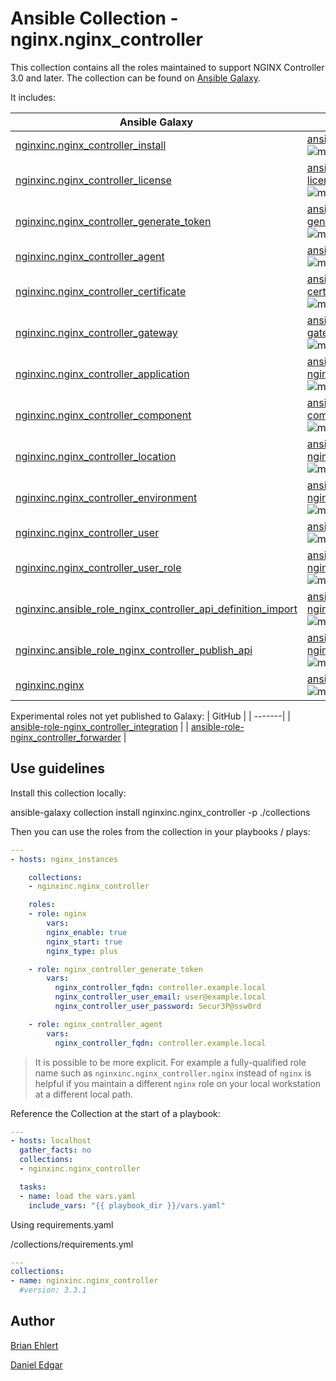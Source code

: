 # Ansible Collection - nginx.nginx_controller

This collection contains all the roles maintained to support NGINX Controller 3.0 and later. The collection can be found on [Ansible Galaxy](https://galaxy.ansible.com/nginxinc/nginx_controller).

It includes:


| Ansible Galaxy | GitHub |
| ------ | ------ |
| [nginxinc.nginx_controller_install](https://galaxy.ansible.com/nginxinc/nginx_controller_install) | [ansible-role-nginx-controller-install](https://github.com/nginxinc/ansible-role-nginx-controller-install) <br/>![molecule workflow](https://github.com/nginxinc/ansible_role_nginx_controller_install/actions/workflows/molecule.yml/badge.svg) |
| [nginxinc.nginx_controller_license](https://galaxy.ansible.com/nginxinc/nginx_controller_license) | [ansible-role-nginx-controller-license](https://github.com/nginxinc/ansible-role-nginx-controller-license) <br/>![molecule workflow](https://github.com/nginxinc/ansible-role-nginx-controller-license/actions/workflows/molecule.yml/badge.svg) |
| [nginxinc.nginx_controller_generate_token](https://galaxy.ansible.com/nginxinc/nginx_controller_generate_token) | [ansible-role-nginx-controller-generate-token](https://github.com/nginxinc/ansible-role-nginx-controller-generate-token) <br/>![molecule workflow](https://github.com/nginxinc/ansible-role-nginx-controller-generate-token/actions/workflows/molecule.yml/badge.svg) |
| [nginxinc.nginx_controller_agent](https://galaxy.ansible.com/nginxinc/nginx_controller_agent) | [ansible-role-nginx-controller-agent](https://github.com/nginxinc/ansible-role-nginx-controller-agent) <br/>![molecule workflow](https://github.com/nginxinc/ansible-role-nginx-controller-agent/actions/workflows/molecule.yml/badge.svg) |
| [nginxinc.nginx_controller_certificate](https://galaxy.ansible.com/nginxinc/nginx_controller_certificate) | [ansible-role-nginx-controller-certificate](https://github.com/nginxinc/ansible-role-nginx-controller-certificate) <br/>![molecule workflow](https://github.com/nginxinc/ansible-role-nginx-controller-certificate/actions/workflows/molecule.yml/badge.svg) |
| [nginxinc.nginx_controller_gateway](https://galaxy.ansible.com/nginxinc/nginx_controller_gateway) | [ansible-role-nginx-controller-gateway](https://github.com/nginxinc/ansible-role-nginx-controller-gateway) <br/>![molecule workflow](https://github.com/nginxinc/ansible-role-nginx-controller-gateway/actions/workflows/molecule.yml/badge.svg) |
| [nginxinc.nginx_controller_application](https://galaxy.ansible.com/nginxinc/nginx_controller_application) | [ansible-role-nginx_controller_application](https://github.com/nginxinc/ansible-role-nginx_controller_application) <br/>![molecule workflow](https://github.com/nginxinc/ansible-role-nginx_controller_application/actions/workflows/molecule.yml/badge.svg) |
| [nginxinc.nginx_controller_component](https://galaxy.ansible.com/nginxinc/nginx_controller_component) | [ansible-role-nginx-controller-component](https://github.com/nginxinc/ansible-role-nginx-controller-component) <br/>![molecule workflow](https://github.com/nginxinc/ansible-role-nginx-controller-component/actions/workflows/molecule.yml/badge.svg) |
| [nginxinc.nginx_controller_location](https://galaxy.ansible.com/nginxinc/nginx_controller_location) | [ansible-role-nginx_controller_location](https://github.com/nginxinc/ansible-role-nginx_controller_location) <br/>![molecule workflow](https://github.com/nginxinc/ansible-role-nginx_controller_location/actions/workflows/molecule.yml/badge.svg) |
| [nginxinc.nginx_controller_environment](https://galaxy.ansible.com/nginxinc/nginx_controller_environment) | [ansible-role-nginx_controller_environment](https://github.com/nginxinc/ansible-role-nginx_controller_environment) <br/>![molecule workflow](https://github.com/nginxinc/ansible-role-nginx_controller_environment/actions/workflows/molecule.yml/badge.svg) |
| [nginxinc.nginx_controller_user](https://galaxy.ansible.com/nginxinc/nginx_controller_user) | [ansible-role-nginx_controller_user](https://github.com/nginxinc/ansible-role-nginx_controller_user) <br/>![molecule workflow](https://github.com/nginxinc/ansible-role-nginx_controller_user/actions/workflows/molecule.yml/badge.svg) |
| [nginxinc.nginx_controller_user_role](https://galaxy.ansible.com/nginxinc/nginx_controller_user_role) | [ansible-role-nginx_controller_user_role](https://github.com/nginxinc/ansible-role-nginx_controller_user_role) <br/>![molecule workflow](https://github.com/nginxinc/ansible-role-nginx_controller_user_role/actions/workflows/molecule.yml/badge.svg) |
| [nginxinc.ansible_role_nginx_controller_api_definition_import](https://galaxy.ansible.com/nginxinc/ansible_role_nginx_controller_api_definition_import) | [ansible-role-nginx_controller_api_definition_import](https://github.com/nginxinc/ansible-role-nginx_controller_api_definition_import) <br/>![molecule workflow](https://github.com/nginxinc/ansible-role-nginx_controller_api_definition_import/actions/workflows/molecule.yml/badge.svg) |
| [nginxinc.ansible_role_nginx_controller_publish_api](https://galaxy.ansible.com/nginxinc/ansible_role_nginx_controller_publish_api) | [ansible-role-nginx_controller_publish_api](https://github.com/nginxinc/ansible-role-nginx_controller_publish_api) <br/>![molecule workflow](https://github.com/nginxinc/ansible-role-nginx_controller_publish_api/actions/workflows/molecule.yml/badge.svg) |
| [nginxinc.nginx](https://galaxy.ansible.com/nginxinc/nginx) | [ansible-role-nginx](https://github.com/nginxinc/ansible-role-nginx) <br/>![molecule workflow](https://github.com/nginxinc/ansible-role-nginx/actions/workflows/molecule.yml/badge.svg) |


Experimental roles not yet published to Galaxy:
| GitHub |
| -------|
| [ansible-role-nginx_controller_integration](https://github.com/nginxinc/ansible-role-nginx_controller_integration) |
| [ansible-role-nginx_controller_forwarder](https://github.com/nginxinc/ansible-role-nginx_controller_forwarder) |



## Use guidelines

Install this collection locally:

ansible-galaxy collection install nginxinc.nginx_controller -p ./collections

Then you can use the roles from the collection in your playbooks / plays:

```yaml
---
- hosts: nginx_instances

    collections:
    - nginxinc.nginx_controller

    roles:
    - role: nginx
        vars:
        nginx_enable: true
        nginx_start: true
        nginx_type: plus

    - role: nginx_controller_generate_token
        vars:
          nginx_controller_fqdn: controller.example.local
          nginx_controller_user_email: user@example.local
          nginx_controller_user_password: Secur3P@ssw0rd

    - role: nginx_controller_agent
        vars:
          nginx_controller_fqdn: controller.example.local
```

> It is possible to be more explicit. For example a fully-qualified role name such as `nginxinc.nginx_controller.nginx` instead of `nginx` is helpful if you maintain a different `nginx` role on your local workstation at a different local path.

Reference the Collection at the start of a playbook:

```yaml
---
- hosts: localhost
  gather_facts: no
  collections:
  - nginxinc.nginx_controller

  tasks:
  - name: load the vars.yaml 
    include_vars: "{{ playbook_dir }}/vars.yaml"
```

Using requirements.yaml

<playbook folder>/collections/requirements.yml

```yaml
---
collections:
- name: nginxinc.nginx_controller
  #version: 3.3.1
```
## Author

[Brian Ehlert](https://github.com/brianehlert)

[Daniel Edgar](https://github.com/aknot242)

